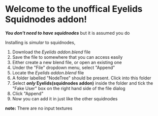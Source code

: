 # Welcome to the unoffical Eyelids Squidnodes addon!

**_You don't need to have squidnodes_** but it is assumed you do

Installing is *simular* to squidnodes,
1. Download the *Eyelids addon.blend* file
2. Save the file to somewhere that you can access easily
3. Either create a new blend file, or open an existing one
4. Under the "File" dropdown menu, select "Append"
5. Locate the *Eyelids addon.blend* file
6. A folder labelled "NodeTree" should be present. Click into this folder
7. Select **_only_ Eyelids(squidnodes addon)** inside the folder and tick the "Fake User" box on the right hand side of the file dialog 
8. Click "Append"
9. Now you can add it in just like the other squidnodes

**note:** There are no input textures 
